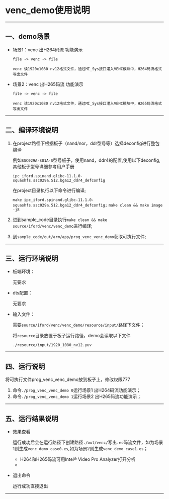 ﻿# venc_demo使用说明

---

## 一、demo场景

* 场景1：venc 出H264码流 功能演示

  ```
  file -> venc -> file

  venc 读1920x1080 nv12格式文件，通过MI_Sys接口灌入VENC模块中，H264码流格式写出文件
  ```

* 场景2：venc 出H265码流 功能演示

  ```
  file -> venc -> file

  venc 读1920x1080 nv12格式文件，通过MI_Sys接口灌入VENC模块中，H265码流格式写出文件
  ```

---

## 二、编译环境说明

1. 在project路径下根据板子（nand/nor，ddr型号等）选择deconfig进行整包编译

    例如`SSC029A-S01A-S`型号板子，使用nand，ddr4的配置,使用以下deconfig,其他板子型号详细参考用户手册

    `ipc_iford.spinand.glibc-11.1.0-squashfs.ssc029a.512.bga12_ddr4_defconfig`

    在project目录执行以下命令进行编译;

    `make ipc_iford.spinand.glibc-11.1.0-squashfs.ssc029a.512.bga12_ddr4_defconfig;`
    `make clean && make image -j8`

2. 进到sample_code目录执行`make clean && make source/iford/venc/venc_demo`进行编译;

3. 到`sample_code/out/arm/app/prog_venc_venc_demo`获取可执行文件;

---

## 三、运行环境说明

* 板端环境：

    无要求

* dts配置：

    无要求

* 输入文件：

    需要`source/iford/venc/venc_demo/resource/input/`路径下文件；

    将`resource`目录放置于板子运行路径，demo会读取以下文件

  ```
  ./resource/input/1920_1080_nv12.yuv
  ```

---

## 四、运行说明

将可执行文件prog_venc_venc_demo放到板子上，修改权限777

1. 命令`./prog_venc_venc_demo 0`运行场景1 出H264码流功能演示；
2. 命令`./prog_venc_venc_demo 1`运行场景2 出H265码流功能演示；

---

## 五、运行结果说明

* 效果查看

    运行成功后会在运行路径下创建路径`./out/venc/`写出`.es`码流文件，如为场景1则生成`venc_demo_case0.es`,如为场景2则生成`venc_demo_case1.es`；

  * H264和H265码流可用Intel® Video Pro Analyzer打开分析
  *

* 退出命令

    运行成功直接退出

---
